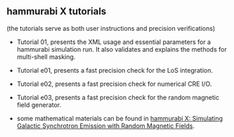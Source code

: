 ## hammurabi X tutorials

(the tutorials serve as both user instructions and precision verifications)

- Tutorial 01, presents the XML usage and essential parameters for a hammurabi simulation run.
It also validates and explains the methods for multi-shell masking.

- Tutorial e01, presents a fast precision check for the LoS integration.

- Tutorial e02, presents a fast precision check for numerical CRE I/O.

- Tutorial e03, presents a fast precision check for the random magnetic field generator.

- some mathematical materials can be found in [hammurabi X: Simulating Galactic Synchrotron Emission with Random Magnetic Fields](https://iopscience.iop.org/article/10.3847/1538-4365/ab72a2).
